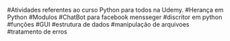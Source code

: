 #Atividades referentes ao curso Python para todos na Udemy.
#Herança em Python
#Modulos
#ChatBot para facebook mensseger
#discritor em python
#funções
#GUI
#estrutura de dados
#manipulação de arquivoes
#tratamento de erros

